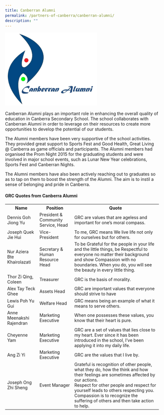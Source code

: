 ```yaml
---
title: Canberran Alumni
permalink: /partners-of-canberra/canberran-alumni/
description: ""
---
```


<img src="/images/calogo.jpg" 
     style="width:60%">

<p>Canberran Alumni plays an important role in enhancing the overall quality of education in Canberra Secondary School. The school collaborates with Canberran Alumni in order to leverage on their resources to create more opportunities to develop the potential of our students.</p>
<p>The Alumni members have been very supportive of the school activities. They provided great support to Sports Fest and Good Health, Great Living @ Canberra as game officials and participants. The Alumni members had organised the Prom Night 2015 for the graduating students and were involved in major school events, such as Lunar New Year celebrations, Sports Fest and Canberran Nights.</p>
<p>The Alumni members have also been actively reaching out to graduates so as to tap on them to boost the strength of the Alumni. The aim is to instil a sense of belonging and pride in Canberra.</p>
<h4><strong>GRC Quotes from Canberra Alumni</strong></h4>
<div>
<table>
<tbody>
<tr>
<th><strong>Name</strong></th>
<th><strong>Position</strong></th>
<th><strong>Quote</strong></th>
</tr>
<tr>
<td>Dennis Goh Jiong Yu</td>
<td>President &amp; Community Service, Head</td>
<td>GRC are values that are ageless and important for one&rsquo;s moral compass.</td>
</tr>
<tr>
<td>Joseph Quek Jie Hui</td>
<td>Vice-President</td>
<td>To me, GRC means We live life not only for ourselves but for others.</td>
</tr>
<tr>
<td>Nur Aziera Bte Khairolazati</td>
<td>Secretary &amp; Human Resource Head</td>
<td>To be Grateful for the people in your life and the little things, be Respectful to everyone no matter their background and show Compassion with no boundaries. When you do, you will see the beauty in every little thing.</td>
</tr>
<tr>
<td>Thor Zi Qing, Coleen</td>
<td>Treasurer</td>
<td>GRC is the basis of morality.</td>
</tr>
<tr>
<td>Alex Tay Teck Ghee</td>
<td>Assets Head</td>
<td>
<div>GRC are important values that everyone should strive to have</div>
</td>
</tr>
<tr>
<td>Lewis Poh Yu Gui</td>
<td>Welfare Head</td>
<td>GRC means being an example of what it means to serve others.</td>
</tr>
<tr>
<td>Anne Meenakshi Rajendran</td>
<td>Marketing Executive</td>
<td>When one possesses these values, you know that their heart is pure.</td>
</tr>
<tr>
<td>Cheyenne Yam</td>
<td>Marketing Executive</td>
<td>
<div>GRC are a set of values that lies close to my heart. Ever since it has been introduced in the school, I&rsquo;ve been applying it into my daily life.</div>
</td>
</tr>
<tr>
<td>Ang Zi Yi</td>
<td>Marketing Executive</td>
<td>GRC are the values that I live by.</td>
</tr>
<tr>
<td>Joseph Ong Zhi Sheng</td>
<td>Event Manager</td>
<td>
<div>Grateful is recognition of other people, what they do, how the think and how their feelings are sometimes affected by our actions.</div>
<div>Respect for other people and respect for yourself leads to others respecting you. Compassion is to recognize the suffering of others and then take action to help.</div>
</td>
</tr>
</tbody>
</table>
